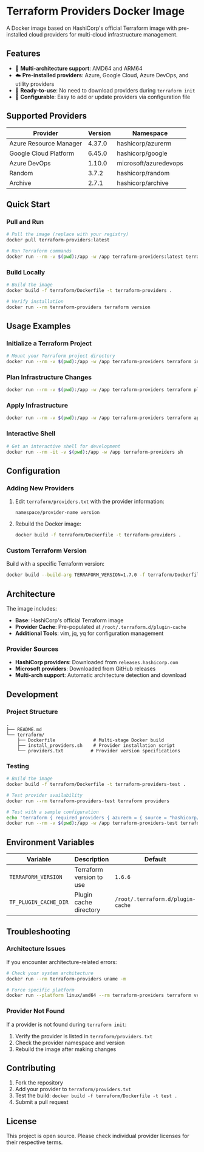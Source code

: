 # Terraform Providers Docker Image

A Docker image based on HashiCorp's official Terraform image with pre-installed cloud providers for multi-cloud infrastructure management.

## Features

- 🐳 **Multi-architecture support**: AMD64 and ARM64
- ☁️ **Pre-installed providers**: Azure, Google Cloud, Azure DevOps, and utility providers
- 🚀 **Ready-to-use**: No need to download providers during `terraform init`
- 🔧 **Configurable**: Easy to add or update providers via configuration file

## Supported Providers

| Provider | Version | Namespace |
|----------|---------|-----------|
| Azure Resource Manager | 4.37.0 | hashicorp/azurerm |
| Google Cloud Platform | 6.45.0 | hashicorp/google |
| Azure DevOps | 1.10.0 | microsoft/azuredevops |
| Random | 3.7.2 | hashicorp/random |
| Archive | 2.7.1 | hashicorp/archive |

## Quick Start

### Pull and Run

```bash
# Pull the image (replace with your registry)
docker pull terraform-providers:latest

# Run Terraform commands
docker run --rm -v $(pwd):/app -w /app terraform-providers:latest terraform version
```

### Build Locally

```bash
# Build the image
docker build -f terraform/Dockerfile -t terraform-providers .

# Verify installation
docker run --rm terraform-providers terraform version
```

## Usage Examples

### Initialize a Terraform Project

```bash
# Mount your Terraform project directory
docker run --rm -v $(pwd):/app -w /app terraform-providers terraform init
```

### Plan Infrastructure Changes

```bash
docker run --rm -v $(pwd):/app -w /app terraform-providers terraform plan
```

### Apply Infrastructure

```bash
docker run --rm -v $(pwd):/app -w /app terraform-providers terraform apply
```

### Interactive Shell

```bash
# Get an interactive shell for development
docker run --rm -it -v $(pwd):/app -w /app terraform-providers sh
```

## Configuration

### Adding New Providers

1. Edit `terraform/providers.txt` with the provider information:
   ```
   namespace/provider-name version
   ```

2. Rebuild the Docker image:
   ```bash
   docker build -f terraform/Dockerfile -t terraform-providers .
   ```

### Custom Terraform Version

Build with a specific Terraform version:

```bash
docker build --build-arg TERRAFORM_VERSION=1.7.0 -f terraform/Dockerfile -t terraform-providers .
```

## Architecture

The image includes:

- **Base**: HashiCorp's official Terraform image
- **Provider Cache**: Pre-populated at `/root/.terraform.d/plugin-cache`
- **Additional Tools**: vim, jq, yq for configuration management

### Provider Sources

- **HashiCorp providers**: Downloaded from `releases.hashicorp.com`
- **Microsoft providers**: Downloaded from GitHub releases
- **Multi-arch support**: Automatic architecture detection and download

## Development

### Project Structure

```
.
├── README.md
└── terraform/
    ├── Dockerfile              # Multi-stage Docker build
    ├── install_providers.sh    # Provider installation script
    └── providers.txt          # Provider version specifications
```

### Testing

```bash
# Build the image
docker build -f terraform/Dockerfile -t terraform-providers-test .

# Test provider availability
docker run --rm terraform-providers-test terraform providers

# Test with a sample configuration
echo 'terraform { required_providers { azurerm = { source = "hashicorp/azurerm", version = "~> 4.37" } } }' > test.tf
docker run --rm -v $(pwd):/app -w /app terraform-providers-test terraform init
```

## Environment Variables

| Variable | Description | Default |
|----------|-------------|---------|
| `TERRAFORM_VERSION` | Terraform version to use | `1.6.6` |
| `TF_PLUGIN_CACHE_DIR` | Plugin cache directory | `/root/.terraform.d/plugin-cache` |

## Troubleshooting

### Architecture Issues

If you encounter architecture-related errors:

```bash
# Check your system architecture
docker run --rm terraform-providers uname -m

# Force specific platform
docker run --platform linux/amd64 --rm terraform-providers terraform version
```

### Provider Not Found

If a provider is not found during `terraform init`:

1. Verify the provider is listed in `terraform/providers.txt`
2. Check the provider namespace and version
3. Rebuild the image after making changes

## Contributing

1. Fork the repository
2. Add your provider to `terraform/providers.txt`
3. Test the build: `docker build -f terraform/Dockerfile -t test .`
4. Submit a pull request

## License

This project is open source. Please check individual provider licenses for their respective terms.
